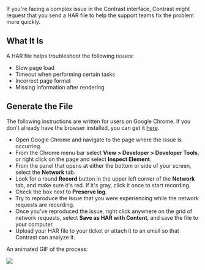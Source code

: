 <!--
title: "Generate a HAR File"
description: "How to Generate a HAR File for Front-End Debugging"
tags: "troubleshoot setup FAQ HAR debug"
-->


If you're facing a complex issue in the Contrast interface, Contrast might request that you send a HAR file to help the support teams fix the problem more quickly. 

## What It Is 

A HAR file helps troubleshoot the following issues:
* Slow page load
* Timeout when performing certain tasks
* Incorrect page format
* Missing information after rendering


## Generate the File

The following instructions are written for users on Google Chrome. If you don't already have the browser installed, you can get it [here](https://www.google.com/chrome/browser/desktop/index.html).

* Open Google Chrome and navigate to the page where the issue is occurring.
* From the Chrome menu bar select **View > Developer > Developer Tools**, or right click on the page and select **Inspect Element**.
* From the panel that opens at either the bottom or side of your screen, select the **Network** tab.
* Look for a round **Record** button in the upper left corner of the **Network** tab, and make sure it's red. If it's gray, click it once to start recording.
* Check the box next to **Preserve log**.
* Try to reproduce the issue that you were experiencing while the network requests are recording.
* Once you've reproduced the issue, right click anywhere on the grid of network requests, select **Save as HAR with Content**, and save the file to your computer.
* Upload your HAR file to your ticket or attach it to an email so that Contrast can analyze it.

An animated GIF of the process:

<a href="assets/images/generatehar.gif" rel="lightbox" title="Generating A HAR File"><img class="thumbnail" src="assets/images/generatehar.gif"/></a>


